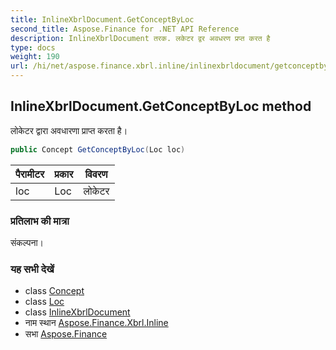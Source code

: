 ```yaml
---
title: InlineXbrlDocument.GetConceptByLoc
second_title: Aspose.Finance for .NET API Reference
description: InlineXbrlDocument तरक. लकेटर द्वर अवधरण प्रप्त करत है
type: docs
weight: 190
url: /hi/net/aspose.finance.xbrl.inline/inlinexbrldocument/getconceptbyloc/
---
```

## InlineXbrlDocument.GetConceptByLoc method

लोकेटर द्वारा अवधारणा प्राप्त करता है।

```csharp
public Concept GetConceptByLoc(Loc loc)
```

| पैरामीटर | प्रकार | विवरण |
| --- | --- | --- |
| loc | Loc | लोकेटर |

### प्रतिलाभ की मात्रा

संकल्पना।

### यह सभी देखें

* class [Concept](../../../aspose.finance.xbrl/concept/)
* class [Loc](../../../aspose.finance.xbrl/loc/)
* class [InlineXbrlDocument](../)
* नाम स्थान [Aspose.Finance.Xbrl.Inline](../../inlinexbrldocument/)
* सभा [Aspose.Finance](../../../)


